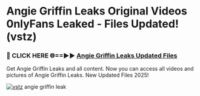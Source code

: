 # Angie Griffin Leaks Original Videos 0nlyFans Leaked - Files Updated! (vstz)

<h3>🔴 CLICK HERE 🌐==►► <a href="https://tinyurl.com/ms9xzufz" rel="nofollow">Angie Griffin Leaks Updated Files</a></h3>

Get Angie Griffin Leaks and all content. Now you can access all videos and pictures of Angie Griffin Leaks. New Updated Files 2025!

[![vstz](https://i.imgur.com/ppqm5kG.gif)](https://tinyurl.com/ms9xzufz)
angie griffin leak